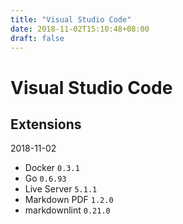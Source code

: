 ```yaml
---
title: "Visual Studio Code"
date: 2018-11-02T15:10:48+08:00
draft: false
---
```


# Visual Studio Code

## Extensions

2018-11-02

* Docker `0.3.1`
* Go `0.6.93`
* Live Server `5.1.1`
* Markdown PDF `1.2.0`
* markdownlint `0.21.0`
